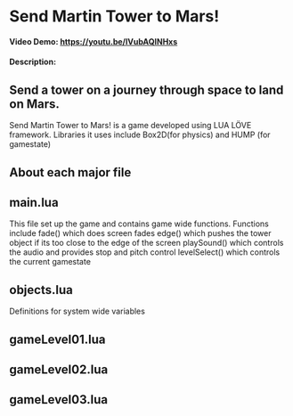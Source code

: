 # Send Martin Tower to Mars!
#### Video Demo:  <https://youtu.be/lVubAQINHxs>
#### Description:
## Send a tower on a journey through space to land on Mars.

Send Martin Tower to Mars! is a game developed using LUA LÖVE framework. Libraries it uses include Box2D(for physics) and HUMP (for gamestate)

## About each major file
## main.lua
This file set up the game and contains game wide functions.
Functions include fade() which does screen fades
edge() which pushes the tower object if its too close to the edge of the screen
playSound() which controls the audio and provides stop and pitch control
levelSelect() which controls the current gamestate 

## objects.lua
Definitions for system wide variables 


## gameLevel01.lua


## gameLevel02.lua


## gameLevel03.lua

